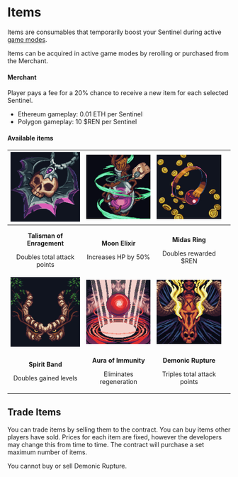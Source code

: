 # Items

Items are consumables that temporarily boost your Sentinel during active [game modes](../sentinels-game-play/game-modes.md).

Items can be acquired in active game modes by rerolling or purchased from the Merchant.

#### Merchant

Player pays a fee for a 20% chance to receive a new item for each selected Sentinel.

* Ethereum gameplay: 0.01 ETH per Sentinel
* Polygon gameplay: 10 $REN per Sentinel

#### Available items

|               ![](<../.gitbook/assets/Talisman of Enragement.png>)               | <img src="../.gitbook/assets/moon elixir.png" alt="" data-size="original"> |                  ![](<../.gitbook/assets/Midas Ring.png>)                 |   |
| :------------------------------------------------------------------------------: | :------------------------------------------------------------------------: | :-----------------------------------------------------------------------: | - |
| <p><strong>Talisman of Enragement</strong></p><p>Doubles total attack points</p> |        <p><strong>Moon Elixir</strong></p><p>Increases HP by 50%</p>       |       <p><strong>Midas Ring</strong></p><p>Doubles rewarded $REN</p>      |   |
|                     ![](<../.gitbook/assets/Spirit Band.png>)                    |               ![](<../.gitbook/assets/Aura of Immunity.png>)               |               ![](<../.gitbook/assets/Demonic Rupture.png>)               |   |
|          <p><strong>Spirit Band</strong></p><p>Doubles gained levels</p>         |   <p><strong>Aura of Immunity</strong></p><p>Eliminates regeneration</p>   | <p><strong>Demonic Rupture</strong></p><p>Triples total attack points</p> |   |

## Trade Items

You can trade items by selling them to the contract. You can buy items other players have sold. Prices for each item are fixed, however the developers may change this from time to time. The contract will purchase a set maximum number of items.&#x20;

You cannot buy or sell Demonic Rupture.

